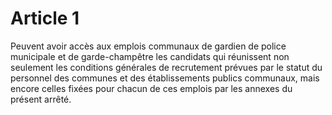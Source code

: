 # Article 1

Peuvent avoir accès aux emplois communaux de gardien de police municipale et de garde-champêtre les candidats qui réunissent non seulement les conditions générales de recrutement prévues par le statut du personnel des communes et des établissements publics communaux, mais encore celles fixées pour chacun de ces emplois par les annexes du présent arrêté.

